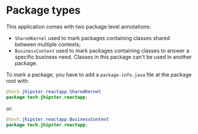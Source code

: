 # Package types

This application comes with two package level annotations:

- `SharedKernel` used to mark packages containing classes shared between multiple contexts;
- `BusinessContext` used to mark packages containing classes to answer a specific business need. Classes in this package can't be used in another package.

To mark a package, you have to add a `package-info.java` file at the package root with:

```java
@tech.jhipster.reactapp.SharedKernel
package tech.jhipster.reactapp;

```

or:

```java
@tech.jhipster.reactapp.BusinessContext
package tech.jhipster.reactapp;

```
